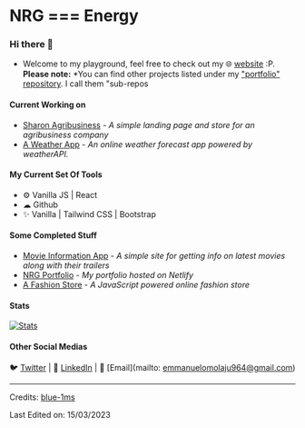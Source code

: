 # NRG === Energy
### Hi there 👋
* Welcome to my playground, feel free to check out my 🌐 [website](https://nrg.netlify.app) :P.
**Please note:** *You can find other projects listed under my ["portfolio" repository](https://github.com/nrg-builds/portfolio). I call them "sub-repos
#### Current Working on
* [Sharon Agribusiness](https://github.com/nrg-builds/sharon-test) - *A simple landing page and store for an agribusiness company*
* [A Weather App](https://github.com/nrg-builds/weather) - *An online weather forecast app powered by weatherAPI.*


#### My Current Set Of Tools
* ⚙️ Vanilla JS | React
* ☁ Github
* ✨ Vanilla | Tailwind CSS | Bootstrap

#### Some Completed Stuff
* [Movie Information App](https://github.com/nrg-builds.io/movie-app) - *A simple site for getting info on latest movies along with their trailers*
* [NRG Portfolio](https://nrg.netlify.app) - *My portfolio hosted on Netlify*
* [A Fashion Store](https://nrg-portfolio.netlify.app/shizzabelle) - *A JavaScript powered online fashion store*

 #### Stats
[![Stats](https://github-readme-stats.vercel.app/api?username=nrg-builds)](https://github.com/nrg-builds)

#### Other Social Medias
🐦 [Twitter](https://twitter.com/nrg_build) | 💼 [LinkedIn](https://www.linkedin.com/in/emmanuel-omolaju-747708248) | 📧 [Email](mailto: emmanuelomolaju964@gmail.com)
 

-----
Credits: [blue-1ms](https://github.com/blue-1ms)

Last Edited on: 15/03/2023

